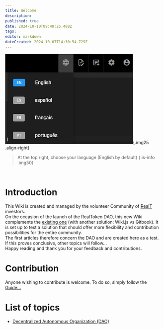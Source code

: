 ```yaml
---
title: Welcome
description: 
published: true
date: 2024-10-10T09:40:25.488Z
tags: 
editor: markdown
dateCreated: 2024-10-07T14:30:54.729Z
---
```


![langue.png](/imag-en/langue.png){.img25 .align-right}

> At the top right, choose your language (English by default)
> {.is-info .img50}

<br>

# Introduction

This Wiki is created and managed by the volunteer Community of [RealT](https://realt.co/) investors.  
On the occasion of the launch of the RealToken DAO, this new Wiki complements the [existing one](https://community-realt.gitbook.io/tuto-community) (with another solution: Wiki.js vs Gitbook). It is set up to test a solution that should offer more flexibility and contribution possibilities for the entire community.  
The first articles therefore concern the DAO and are created here as a test. If this proves conclusive, other topics will follow...  
Happy reading and thank you for your feedback and contributions.

# Contribution

Anyone wishing to contribute is welcome. To do so, simply follow the [Guide...](/en/Tuto/Guide)

# List of topics

- [Decentralized Autonomous Organization (DAO)](/en/DAO)
